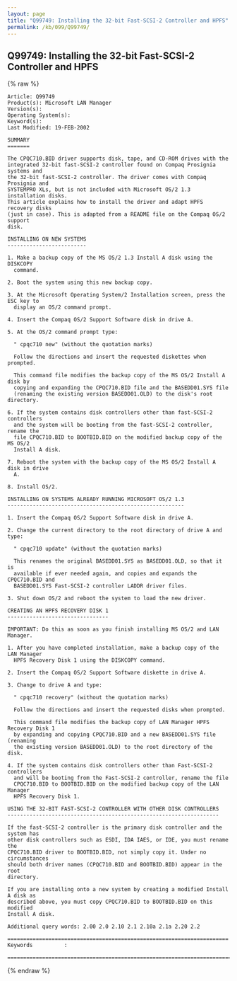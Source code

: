 ```yaml
---
layout: page
title: "Q99749: Installing the 32-bit Fast-SCSI-2 Controller and HPFS"
permalink: /kb/099/Q99749/
---
```


## Q99749: Installing the 32-bit Fast-SCSI-2 Controller and HPFS

{% raw %}

	Article: Q99749
	Product(s): Microsoft LAN Manager
	Version(s): 
	Operating System(s): 
	Keyword(s): 
	Last Modified: 19-FEB-2002
	
	SUMMARY
	=======
	
	The CPQC710.BID driver supports disk, tape, and CD-ROM drives with the
	integrated 32-bit fast-SCSI-2 controller found on Compaq Prosignia systems and
	the 32-bit fast-SCSI-2 controller. The driver comes with Compaq Prosignia and
	SYSTEMPRO XLs, but is not included with Microsoft OS/2 1.3 installation disks.
	This article explains how to install the driver and adapt HPFS recovery disks
	(just in case). This is adapted from a README file on the Compaq OS/2 support
	disk.
	
	INSTALLING ON NEW SYSTEMS
	-------------------------
	
	1. Make a backup copy of the MS OS/2 1.3 Install A disk using the DISKCOPY
	  command.
	
	2. Boot the system using this new backup copy.
	
	3. At the Microsoft Operating System/2 Installation screen, press the ESC key to
	  display an OS/2 command prompt.
	
	4. Insert the Compaq OS/2 Support Software disk in drive A.
	
	5. At the OS/2 command prompt type:
	
	  " cpqc710 new" (without the quotation marks)
	
	  Follow the directions and insert the requested diskettes when prompted.
	
	  This command file modifies the backup copy of the MS OS/2 Install A disk by
	  copying and expanding the CPQC710.BID file and the BASEDD01.SYS file
	  (renaming the existing version BASEDD01.OLD) to the disk's root directory.
	
	6. If the system contains disk controllers other than fast-SCSI-2 controllers
	  and the system will be booting from the fast-SCSI-2 controller, rename the
	  file CPQC710.BID to BOOTBID.BID on the modified backup copy of the MS OS/2
	  Install A disk.
	
	7. Reboot the system with the backup copy of the MS OS/2 Install A disk in drive
	  A.
	
	8. Install OS/2.
	
	INSTALLING ON SYSTEMS ALREADY RUNNING MICROSOFT OS/2 1.3
	--------------------------------------------------------
	
	1. Insert the Compaq OS/2 Support Software disk in drive A.
	
	2. Change the current directory to the root directory of drive A and type:
	
	  " cpqc710 update" (without the quotation marks)
	
	  This renames the original BASEDD01.SYS as BASEDD01.OLD, so that it is
	  available if ever needed again, and copies and expands the CPQC710.BID and
	  BASEDD01.SYS Fast-SCSI-2 controller LADDR driver files.
	
	3. Shut down OS/2 and reboot the system to load the new driver.
	
	CREATING AN HPFS RECOVERY DISK 1
	--------------------------------
	
	IMPORTANT: Do this as soon as you finish installing MS OS/2 and LAN Manager.
	
	1. After you have completed installation, make a backup copy of the LAN Manager
	  HPFS Recovery Disk 1 using the DISKCOPY command.
	
	2. Insert the Compaq OS/2 Support Software diskette in drive A.
	
	3. Change to drive A and type:
	
	  " cpqc710 recovery" (without the quotation marks)
	
	  Follow the directions and insert the requested disks when prompted.
	
	  This command file modifies the backup copy of LAN Manager HPFS Recovery Disk 1
	  by expanding and copying CPQC710.BID and a new BASEDD01.SYS file (renaming
	  the existing version BASEDD01.OLD) to the root directory of the disk.
	
	4. If the system contains disk controllers other than Fast-SCSI-2 controllers
	  and will be booting from the Fast-SCSI-2 controller, rename the file
	  CPQC710.BID to BOOTBID.BID on the modified backup copy of the LAN Manager
	  HPFS Recovery Disk 1.
	
	USING THE 32-BIT FAST-SCSI-2 CONTROLLER WITH OTHER DISK CONTROLLERS
	-------------------------------------------------------------------
	
	If the fast-SCSI-2 controller is the primary disk controller and the system has
	other disk controllers such as ESDI, IDA IAES, or IDE, you must rename the
	CPQC710.BID driver to BOOTBID.BID, not simply copy it. Under no circumstances
	should both driver names (CPQC710.BID and BOOTBID.BID) appear in the root
	directory.
	
	If you are installing onto a new system by creating a modified Install A disk as
	described above, you must copy CPQC710.BID to BOOTBID.BID on this modified
	Install A disk.
	
	Additional query words: 2.00 2.0 2.10 2.1 2.10a 2.1a 2.20 2.2
	
	======================================================================
	Keywords          :  
	
	=============================================================================
	

{% endraw %}
